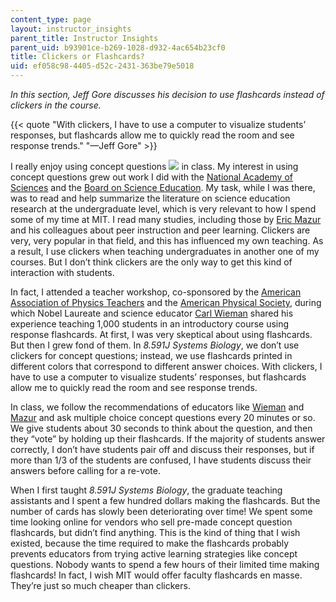 ```yaml
---
content_type: page
layout: instructor_insights
parent_title: Instructor Insights
parent_uid: b93901ce-b269-1028-d932-4ac654b23cf0
title: Clickers or Flashcards?
uid: ef058c98-4405-d52c-2431-363be79e5018
---
```


_In this section, Jeff Gore discusses his decision to use flashcards instead of clickers in the course._

{{< quote "With clickers, I have to use a computer to visualize students’ responses, but flashcards allow me to quickly read the room and see response trends." "—Jeff Gore" >}}

I really enjoy using concept questions ![](/images/educator/icon-question-conq.png) in class. My interest in using concept questions grew out work I did with the [National Academy of Sciences](http://nationalacademyofsciences.org/) and the [Board on Science Education](http://sites.nationalacademies.org/dbasse/bose/index.htm). My task, while I was there, was to read and help summarize the literature on science education research at the undergraduate level, which is very relevant to how I spend some of my time at MIT. I read many studies, including those by [Eric Mazur](http://ericmazur.com/resources.php) and his colleagues about peer instruction and peer learning. Clickers are very, very popular in that field, and this has influenced my own teaching. As a result, I use clickers when teaching undergraduates in another one of my courses. But I don’t think clickers are the only way to get this kind of interaction with students.

In fact, I attended a teacher workshop, co-sponsored by the [American Association of Physics Teachers](http://www.aapt.org/) and the [American Physical Society](http://www.aps.org/), during which Nobel Laureate and science educator [Carl Wieman](http://www.cwsei.ubc.ca/) shared his experience teaching 1,000 students in an introductory course using response flashcards. At first, I was very skeptical about using flashcards. But then I grew fond of them. In _8.591J Systems Biology_, we don’t use clickers for concept questions; instead, we use flashcards printed in different colors that correspond to different answer choices. With clickers, I have to use a computer to visualize students’ responses, but flashcards allow me to quickly read the room and see response trends.

In class, we follow the recommendations of educators like [Wieman](http://www.cwsei.ubc.ca/resources/clickers.htm) and [Mazur](http://ericmazur.com/resources.php) and ask multiple choice concept questions every 20 minutes or so. We give students about 30 seconds to think about the question, and then they “vote” by holding up their flashcards. If the majority of students answer correctly, I don’t have students pair off and discuss their responses, but if more than 1/3 of the students are confused, I have students discuss their answers before calling for a re-vote.

When I first taught _8.591J Systems Biology_, the graduate teaching assistants and I spent a few hundred dollars making the flashcards. But the number of cards has slowly been deteriorating over time! We spent some time looking online for vendors who sell pre-made concept question flashcards, but didn’t find anything. This is the kind of thing that I wish existed, because the time required to make the flashcards probably prevents educators from trying active learning strategies like concept questions. Nobody wants to spend a few hours of their limited time making flashcards! In fact, I wish MIT would offer faculty flashcards en masse. They’re just so much cheaper than clickers.